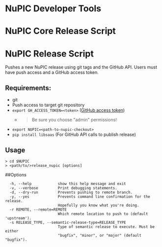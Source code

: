 # NuPIC Developer Tools

# NuPIC Core Release Script

# NuPIC Release Script

Pushes a new NuPIC release using git tags and the GitHub API. Users must have push access and a GitHub access token.

## Requirements:
- git
- Push access to target git repository
- `export GH_ACCESS_TOKEN=<token>` ([GitHub access token](https://github.com/blog/1509-personal-api-tokens))
  - > Be sure you choose "admin" permissions!
- `export NUPIC=<path-to-nupic-checkout>`
- `pip install libsaas` (For GitHub API calls to publish release)

## Usage

    > cd $NUPIC
    > <path/to/>release_nupic [options]

##Options
```
  -h, --help            show this help message and exit
  -v, --verbose         Print debugging statements.
  -d, --dry-run         Prevents pushing to remote branch.
  -y, --yes             Prevents command line confirmation for the release.
                        Hopefully you know what you're doing.
  -r REMOTE, --remote=REMOTE
                        Which remote location to push to (default 'upstream').
  -s RELEASE_TYPE, --semantic-release-type=RELEASE_TYPE
                        Type of semantic release to execute. Must be either
                        "bugfix", "minor", or "major" (default "bugfix").
```
